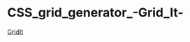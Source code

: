 # CSS_grid_generator_-Grid_It-
<a href="https://raadhasan.github.io/CSS_grid_generator_-Grid_It-/">GridIt</a>
